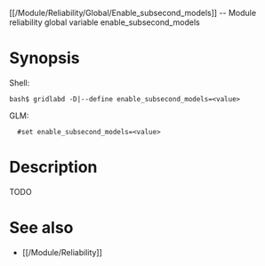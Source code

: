 [[/Module/Reliability/Global/Enable_subsecond_models]] -- Module reliability global variable enable_subsecond_models

# Synopsis
Shell:
~~~
bash$ gridlabd -D|--define enable_subsecond_models=<value>
~~~
GLM:
~~~
  #set enable_subsecond_models=<value>
~~~

# Description

TODO

# See also
* [[/Module/Reliability]]
